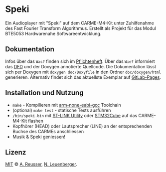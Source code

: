 # Speki

Ein Audioplayer mit "Speki" auf dem CARME-M4-Kit unter Zuhilfenahme des Fast Fourier Transform Algorithmus. Erstellt als Projekt für das Modul BTE5053 Hardwarenahe Softwareentwicklung.

## Dokumentation
Infos über das `Was?` finden sich im [Pflichtenheft](doc/Pflichtenheft.md).
Über das `Wie?` informiert das [DFD](doc/DFD/DFD.md) und der Doxygen annotierte Quellcode.
Die Dokumentation lässt sich per Doxygen mit `doxygen doc/Doxyfile` in den Ordner `doc/doxygen/html` generieren.
Alternativ findet sich das aktuellste Exemplar auf [GitLab-Pages](http://leuen4.pages.ti.bfh.ch/speki).

## Installation und Nutzung
- `make` - Kompilieren mit [arm-none-eabi-gcc](https://developer.arm.com/tools-and-software/open-source-software/developer-tools/gnu-toolchain/gnu-rm/downloads) Toolchain
- (optional) `make test` - statische Tests ausführen
- `/bin/speki.bin` mit [ST-LINK Utility](https://www.st.com/en/development-tools/stsw-link004.html) oder [STM32Cube](https://www.st.com/content/st_com/en/products/development-tools/software-development-tools/stm32-software-development-tools/stm32-programmers/stm32cubeprog.html) auf das CARME-M4-Kit flashen
- Kopfhörer (HEAD) oder Lautsprecher (LINE) an der entsprechenden Buchse des CARMEs anschliessen
- Musik & Speki geniessen!

## Lizenz
[MIT](LICENSE) © [A. Reusser](mailto:reusa1@bfh.ch), [N. Leuenberger](mailto:leuen4@bfh.ch).
